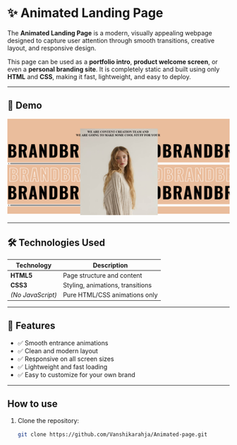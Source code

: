 # ✨ Animated Landing Page

The **Animated Landing Page** is a modern, visually appealing webpage designed to capture user attention through smooth transitions, creative layout, and responsive design.

This page can be used as a **portfolio intro**, **product welcome screen**, or even a **personal branding site**. It is completely static and built using only **HTML** and **CSS**, making it fast, lightweight, and easy to deploy.

---

## 🚀 Demo

![Preview Screenshot](https://github.com/Vanshikarahja/Animated-page/blob/main/annimated.png.png?raw=true)

---

## 🛠️ Technologies Used

| Technology | Description |
|------------|-------------|
| **HTML5**  | Page structure and content |
| **CSS3**   | Styling, animations, transitions |
| *(No JavaScript)* | Pure HTML/CSS animations only |

---

## 🎯 Features

- ✅ Smooth entrance animations
- ✅ Clean and modern layout
- ✅ Responsive on all screen sizes
- ✅ Lightweight and fast loading
- ✅ Easy to customize for your own brand

---
## How to use
1. Clone the repository:
   ```bash
   git clone https://github.com/Vanshikarahja/Animated-page.git

